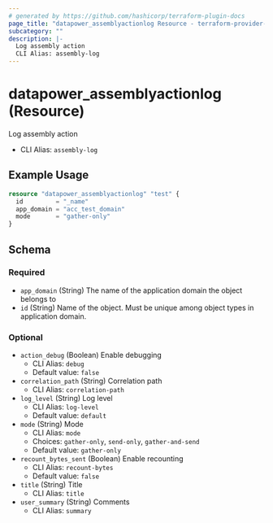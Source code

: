```yaml
---
# generated by https://github.com/hashicorp/terraform-plugin-docs
page_title: "datapower_assemblyactionlog Resource - terraform-provider-datapower"
subcategory: ""
description: |-
  Log assembly action
  CLI Alias: assembly-log
---
```


# datapower_assemblyactionlog (Resource)

Log assembly action
  - CLI Alias: `assembly-log`

## Example Usage

```terraform
resource "datapower_assemblyactionlog" "test" {
  id         = "_name"
  app_domain = "acc_test_domain"
  mode       = "gather-only"
}
```

<!-- schema generated by tfplugindocs -->
## Schema

### Required

- `app_domain` (String) The name of the application domain the object belongs to
- `id` (String) Name of the object. Must be unique among object types in application domain.

### Optional

- `action_debug` (Boolean) Enable debugging
  - CLI Alias: `debug`
  - Default value: `false`
- `correlation_path` (String) Correlation path
  - CLI Alias: `correlation-path`
- `log_level` (String) Log level
  - CLI Alias: `log-level`
  - Default value: `default`
- `mode` (String) Mode
  - CLI Alias: `mode`
  - Choices: `gather-only`, `send-only`, `gather-and-send`
  - Default value: `gather-only`
- `recount_bytes_sent` (Boolean) Enable recounting
  - CLI Alias: `recount-bytes`
  - Default value: `false`
- `title` (String) Title
  - CLI Alias: `title`
- `user_summary` (String) Comments
  - CLI Alias: `summary`
